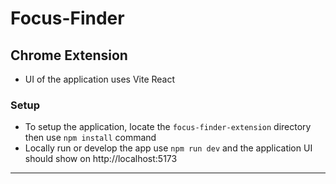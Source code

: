 # Focus-Finder

## Chrome Extension
- UI of the application uses Vite React

### Setup
- To setup the application, locate the `focus-finder-extension` directory then use `npm install` command
- Locally run or develop the app use `npm run dev` and the application UI should show on http://localhost:5173

---

